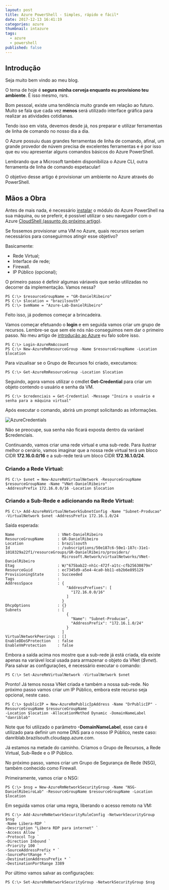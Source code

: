 ```yaml
---
layout: post
title: Azure PowerShell - Simples, rápido e fácil*
date: 2017-12-13 16:41:19
categories: azure
thumbnail: intazure
tags:
  - azure
  - powershell
published: false
---
```


## Introdução

Seja muito bem vindo ao meu blog.

O tema de hoje é __segura minha cerveja enquanto eu provisiono teu ambiente__. É isso mesmo, rsrs.

Bom pessoal, existe uma tendência muito grande em relação ao futuro. Muito se fala que cada vez **menos** será utilizado interface gráfica para realizar as atividades cotidianas.

Tendo isso em vista, devemos desde já, nos preparar e utilizar ferramentas de linha de comando no nosso dia a dia.

O Azure possuiu duas grandes ferramentas de linha de comando, afinal, um grande provedor de núvem precisa de excelentes ferramentas e é por isso que eu vou apresentar alguns comandos básicos do Azure PowerShell. 

Lembrando que a Microsoft também disponibiliza o Azure CLI, outra ferramenta de linha de comando espetacular!

O objetivo desse artigo é provisionar um ambiente no Azure através do PowerShell.

## Mãos a Obra

Antes de mais nada, é necessário [instalar](https://docs.microsoft.com/pt-br/powershell/azure/install-azurerm-ps?view=azurermps-5.0.0 "instalar") o módulo do Azure PowerShell na sua máquina, ou se preferir, é possível utilizar o seu navegador com o Azure [CloudShell (assunto do próximo artigo)](https://docs.microsoft.com/pt-br/azure/cloud-shell/overview "CloudShell").

Se fossemos provisionar uma VM no Azure, quais recursos seriam necessários para conseguirmos atingir esse objetivo?

Basicamente:
- Rede Virtual;
- Interface de rede;
- Firewall.
- IP Público (opcional);

O primeiro passo é definir algumas váriaveis que serão utilizadas no decorrer da implementação.
Vamos nessa?

```
PS C:\> $resourceGroupName = "GR-DanielRibeiro"
PS C:\> $location = "brazilsouth"
PS C:\> $vmName = "Azure-Lab-DanielRibeiro"
```

Feito isso, já podemos começar a brincadeira.

Vamos começar efetuando o __login__ e em seguida vamos criar um grupo de recursos. Lembre-se que sem ele nós não conseguimos nem dar o primeiro passo.
No meu artigo de [introdução ao Azure](http://xdanielribeiro.com.br/azure/2017/12/13/introducao-ms-azure/ "Introdução ao Microsoft Azure") eu falo sobre isso.

```
PS C:\> Login-AzureRmAccount
PS C:\> New-AzureRmResourceGroup -Name $resourceGroupName -Location $location
```

Para vizualisar se o Grupo de Recursos foi criado, executamos:
```
PS C:\> Get-AzureRmResourceGroup -Location $location
```

Seguindo, agora vamos utilizar o cmdlet __Get-Credential__ para criar um objeto contendo o usuário e senha da VM. 

```
PS C:\> $credenciais = Get-Credential -Message "Insira o usuário e senha para a máquina virtual"
```
Após executar o comando, abrirá um prompt solicitando as informações.


![AzureCredentials](https://i.imgur.com/TpjcDp3.jpg)


Não se preocupe, sua senha não ficará exposta dentro da variável $credenciais.

Continuando, vamos criar uma rede virtual e uma sub-rede. Para ilustrar melhor o cenário, vamos imaginar que a nossa rede virtual terá um bloco CIDR **172.16.0.0/16** e a sub-rede terá um bloco CIDR **172.16.1.0/24**.

### Criando a Rede Virtual:

```
PS C:\> $vnet = New-AzureRmVirtualNetwork -ResourceGroupName $resourceGroupName -Name "VNet-DanielRibeiro" `
-AddressPrefix 172.16.0.0/16 -Location $location
```

### Criando a Sub-Rede e adicionando na Rede Virtual:
 
```
PS C:\> Add-AzureRmVirtualNetworkSubnetConfig -Name "Subnet-Producao" -VirtualNetwork $vnet -AddressPrefix 172.16.1.0/24
```

Saída esperada:

```
Name                   : VNet-DanielRibeiro
ResourceGroupName      : GR-DanielRibeiro
Location               : brazilsouth
Id                     : /subscriptions/50e187c6-50e1-187c-31e1-1018329a22f1/resourceGroups/GR-DanielRibeiro/providers/
                         Microsoft.Network/virtualNetworks/VNet-DanielRibeiro
Etag                   : W/"675bab22-nh1c-472f-a1tc-cfb25630879n"
ResourceGuid           : ec7345d9-a5e4-4ca0-bb11-eb2b6e895129
ProvisioningState      : Succeeded
Tags                   :
AddressSpace           : {
                           "AddressPrefixes": [
                             "172.16.0.0/16"
                           ]
                         }
DhcpOptions            : {}
Subnets                : [
                           {
                             "Name": "Subnet-Producao",
                             "AddressPrefix": "172.16.1.0/24"
                           }
                         ]
VirtualNetworkPeerings : []
EnableDDoSProtection   : false
EnableVmProtection     : false
```

Embora a saída acima nos mostre que a sub-rede já está criada, ela existe apenas na variável local usada para armazenar o objeto da VNet (*$vnet*). Para salvar as configurações, é necessário executar o comando: 

```
PS C:\> Set-AzureRmVirtualNetwork -VirtualNetwork $vnet
```

Pronto! Já temos nossa VNet criada e também a nossa sub-rede. No próximo passo vamos criar um IP Público, embora este recurso seja opcional, neste caso.

```
PS C:\> $publicIP = New-AzureRmPublicIpAddress -Name "DrPublicIP" -ResourceGroupName $resourceGroupName `
-Location $location -AllocationMethod Dynamic -DomainNameLabel "danriblab"
```

Note que foi utilizado o parâmetro **-DomainNameLabel**, esse cara é utilizado para definir um nome DNS para o nosso IP Público, neste caso: danriblab.brazilsouth.cloudapp.azure.com.

Já estamos na metade do caminho. Criamos o Grupo de Recursos, a Rede Virtual, Sub-Rede e o IP Público.

No próximo passo, vamos criar um Grupo de Segurança de Rede (NSG), também conhecido como Firewall.

Primeiramente, vamos criar o NSG:

```
PS C:\> $nsg = New-AzureRmNetworkSecurityGroup -Name "NSG-DanielRibeiroLab" -ResourceGroupName $resourceGroupName -Location $location
```

Em seguida vamos criar uma regra, liberando o acesso remoto na VM:

```
PS C:\> Add-AzureRmNetworkSecurityRuleConfig -NetworkSecurityGroup $nsg `
-Name Libera-RDP `
-Description "Libera RDP para internet" `
-Access Allow `
-Protocol Tcp `
-Direction Inbound `
-Priority 100 `
-SourceAddressPrefix * `
-SourcePortRange * `
-DestinationAddressPrefix * `
-DestinationPortRange 3389
```

Por último vamos salvar as configurações:

```
PS C:\> Set-AzureRmNetworkSecurityGroup -NetworkSecurityGroup $nsg
```

